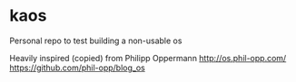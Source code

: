 # kaos
Personal repo to test building a non-usable os

Heavily inspired (copied) from Philipp Oppermann
http://os.phil-opp.com/
https://github.com/phil-opp/blog_os
